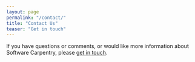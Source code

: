```yaml
---
layout: page
permalink: "/contact/"
title: "Contact Us"
teaser: "Get in touch"
---
```

If you have questions or comments,
or would like more information about Software Carpentry,
please [get in touch](mailto:{{site.contact}}).
